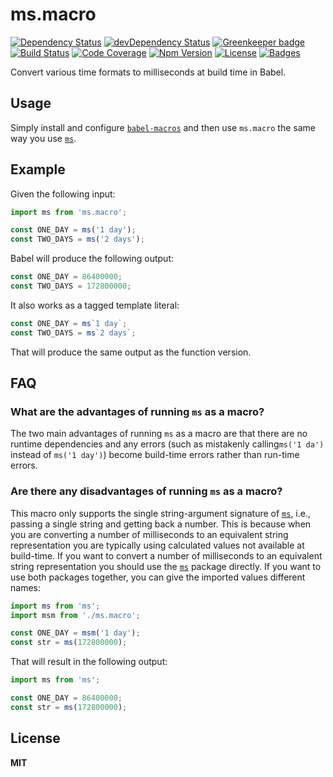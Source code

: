 # ms.macro

[![Dependency Status](https://img.shields.io/david/knpwrs/ms.macro.svg)](https://david-dm.org/knpwrs/ms.macro)
[![devDependency Status](https://img.shields.io/david/dev/knpwrs/ms.macro.svg)](https://david-dm.org/knpwrs/ms.macro#info=devDependencies)
[![Greenkeeper badge](https://badges.greenkeeper.io/knpwrs/ms.macro.svg)](https://greenkeeper.io/)
[![Build Status](https://img.shields.io/travis/knpwrs/ms.macro.svg)](https://travis-ci.org/knpwrs/ms.macro)
[![Code Coverage](https://img.shields.io/coveralls/knpwrs/ms.macro.svg)](https://coveralls.io/github/knpwrs/ms.macro)
[![Npm Version](https://img.shields.io/npm/v/ms.macro.svg)](https://www.npmjs.com/package/ms.macro)
[![License](https://img.shields.io/badge/license-MIT-blue.svg)](https://opensource.org/licenses/MIT)
[![Badges](https://img.shields.io/badge/badges-8-orange.svg)](http://shields.io/)

Convert various time formats to milliseconds at build time in Babel.

## Usage

Simply install and configure [`babel-macros`] and then use `ms.macro` the same
way you use [`ms`].

## Example

Given the following input:

```js
import ms from 'ms.macro';

const ONE_DAY = ms('1 day');
const TWO_DAYS = ms('2 days');
```

Babel will produce the following output:

```js
const ONE_DAY = 86400000;
const TWO_DAYS = 172800000;
```

It also works as a tagged template literal:

```js
const ONE_DAY = ms`1 day`;
const TWO_DAYS = ms`2 days`;
```

That will produce the same output as the function version.

## FAQ

### What are the advantages of running `ms` as a macro?

The two main advantages of running `ms` as a macro are that there are no
runtime dependencies and any errors (such as mistakenly calling`ms('1 da')`
instead of `ms('1 day')`) become build-time errors rather than run-time errors.

### Are there any disadvantages of running `ms` as a macro?

This macro only supports the single string-argument signature of [`ms`], i.e.,
passing a single string and getting back a number. This is because when you are
converting a number of milliseconds to an equivalent string representation you
are typically using calculated values not available at build-time. If you want
to convert a number of milliseconds to an equivalent string representation you
should use the [`ms`] package directly. If you want to use both packages
together, you can give the imported values different names:

```js
import ms from 'ms';
import msm from './ms.macro';

const ONE_DAY = msm('1 day');
const str = ms(172800000);
```

That will result in the following output:

```js
import ms from 'ms';

const ONE_DAY = 86400000;
const str = ms(172800000);
```

## License

**MIT**

[`babel-macros`]: https://github.com/kentcdodds/babel-macros "babel-macros"
[`ms`]: https://github.com/zeit/ms "ms"
